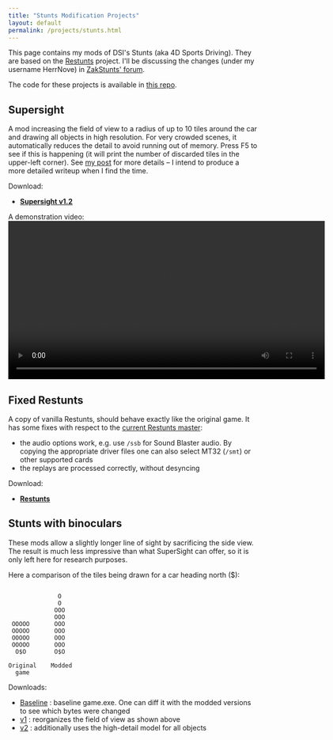 ```yaml
---
title: "Stunts Modification Projects"
layout: default
permalink: /projects/stunts.html
---
```


This page contains my mods of DSI's Stunts (aka 4D Sports Driving). They are based on the [Restunts](https://wiki.stunts.hu/wiki/Restunts) project. I'll be discussing the changes (under my username HerrNove) in [ZakStunts' forum](https://forum.stunts.hu/index.php?board=90.0).

The code for these projects is available in [this repo](https://github.com/AlbertoMarnetto/restunts).

## Supersight

A mod increasing the field of view to a radius of up to 10 tiles around the car and drawing all objects in high resolution. For very crowded scenes, it automatically reduces the detail to avoid running out of memory. Press F5 to see if this is happening (it will print the number of discarded tiles in the upper-left corner). See [my post](https://forum.stunts.hu/index.php?topic=4400.msg96441#msg96441) for more details – I intend to produce a more detailed writeup when I find the time.

Download:
* <b>[Supersight v1.2](/assets/stunts/RESTUNTS-56aa34d.EXE)</b>

A demonstration video:
<video controls width="640">
  <source src="/assets/stunts/stunts-282ARG-3.mp4" />
  <!-- ffmpeg -i *.mkv(om[1]) -vf "crop=639:399:0:0" -c:a mp3 stunts-282ARG-3.mp4 -->
</video>

## Fixed Restunts

A copy of vanilla Restunts, should behave exactly like the original game. It has some fixes with respect to the [current Restunts master](https://bitbucket.org/dreadnaut/restunts/src/master/):

* the audio options work, e.g. use `/ssb` for Sound Blaster audio. By copying the appropriate driver files one can also select MT32 (`/smt`) or other supported cards
* the replays are processed correctly, without desyncing

Download:

* <b>[Restunts](/assets/stunts/RESTUNTS-ab5cfab.EXE)</b>

## Stunts with binoculars

These mods allow a slightly longer line of sight by sacrificing the side view. The result is much less impressive than what SuperSight can offer, so it is only left here for research purposes.

Here a comparison of the tiles being drawn for a car heading north ($):

```

              O
              O
             OOO
             OOO
 OOOOO       OOO
 OOOOO       OOO
 OOOOO       OOO
 OOOOO       OOO
  O$O        O$O

Original    Modded
  game

```

Downloads:

* [Baseline](/assets/stunts/game.exe) : baseline game.exe. One can diff it with the modded versions to see which bytes were changed
* [v1](/assets/stunts/gamebino.v1.exe) : reorganizes the field of view as shown above
* [v2](/assets/stunts/gamebino.v2.exe) : additionally uses the high-detail model for all objects



